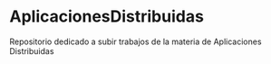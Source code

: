 # AplicacionesDistribuidas
Repositorio dedicado a subir trabajos de la materia de Aplicaciones Distribuidas
